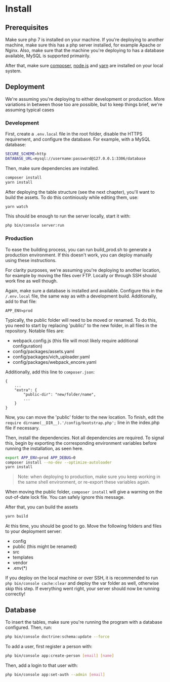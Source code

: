 # Install

## Prerequisites
Make sure php 7 is installed on your machine. If you're deploying to another
machine, make sure this has a php server installed, for example Apache or Nginx.
Also, make sure that the machine you're deploying to has a database available,
MySQL is supported primairily.

After that, make sure [composer](https://getcomposer.org/), [node.js](https://nodejs.org/) 
and [yarn](https://yarnpkg.com/) are installed on your local system.

## Deployment
We're assuming you're deploying to either development or production. More
variations in between those too are possible, but to keep things brief, we're
assuming typical cases

### Development
First, create a ```.env.local``` file in the root folder, disable the HTTPS
requirement, and configure the database. For example, with a MySQL database:

```bash
SECURE_SCHEME=http
DATABASE_URL=mysql://username:password@127.0.0.1:3306/database
```

Then, make sure dependencies are installed.

```bash
composer install
yarn install
```

After deploying the table structure (see the next chapter), you'll want to build
the assets. To do this continiously while editing them, use:

```bash
yarn watch
```

This should be enough to run the server locally, start it with:

```bash
php bin/console server:run
```

### Production
To ease the building process, you can run build_prod.sh to generate a production
environment. If this doesn't work, you can deploy manually using these
instructions.

For clarity purposes, we're assuming you're deploying to another location, for
example by moving the files over FTP. Locally or through SSH should work fine
as well though.

Again, make sure a database is installed and available. Configure this in the
```/.env.local``` file, the same way as with a development build. Additionally,
add to that file:

```APP_ENV=prod```

Typically, the public folder will need to be moved or renamed. To do this,
you need to start by replacing 'public/' to the new folder, in all files
in the repository. Notable files are:

* webpack.config.js (this file will most likely require additional configuration)
* config/packages/assets.yaml
* config/packages/vich_uploader.yaml
* config/packages/webpack_encore.yaml

Additionally, add this line to ```composer.json```:

```
{
    ...
    "extra": {
        "public-dir": "new/folder/name",
        ...
    }
}
```

Now, you can move the 'public' folder to the new location. To finish, edit the 
```require dirname(__DIR__).'/config/bootstrap.php';``` line in the index.php
file if necessary.

Then, install the dependencies. Not all dependencies are required. To signal
this, begin by exporting the corresponding environment variables before running
the installation, as seen here.

```bash
export APP_ENV=prod APP_DEBUG=0
composer install --no-dev --optimize-autoloader
yarn install
```

> Note: when deploying to production, make sure you keep working in the same
> shell environment, or re-export these variables again.

When moving the public folder, ```composer install``` will give a warning on the
out-of-date lock file. You can safely ignore this message.

After that, you can build the assets

```bash
yarn build
```

At this time, you should be good to go. Move the following folders and files to
your deployment server:

* config
* public (this might be renamed)
* src
* templates
* vendor
* .env(*)

If you deploy on the local machine or over SSH, it is recommended to run
```php bin/console cache:clear``` and deploy the var folder as well, otherwise
skip this step. If everything went right, your server should now be running
correctly!

## Database
To insert the tables, make sure you're running the program with a database
configured. Then, run:

```bash
php bin/console doctrine:schema:update --force
```

To add a user, first register a person with:

```bash
php bin/console app:create-person [email] [name]
```

Then, add a login to that user with:

```bash
php bin/console app:set-auth --admin [email]
```
